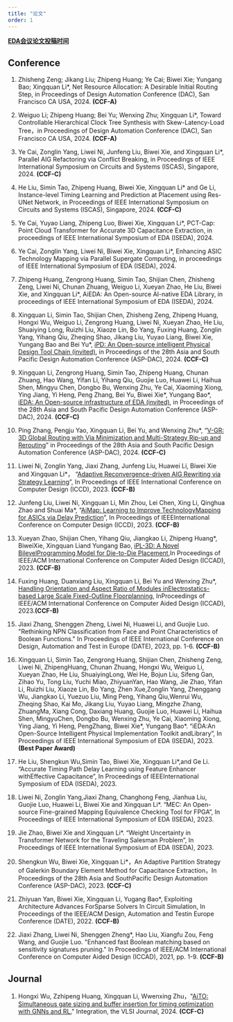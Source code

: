 ```yaml
---
title: "论文"
order: 1
---
```


[**EDA会议论文投稿时间**](http://eda.laais.cn/)


## **Conference**

1. Zhisheng Zeng; Jikang Liu; Zhipeng Huang; Ye Cai; Biwei Xie; Yungang Bao; Xingquan Li*, Net Resource Allocation: A Desirable Initial Routing Step, in Proceedings of Design Automation Conference (DAC), San Francisco CA USA, 2024. **(CCF-A)**
   
2. Weiguo Li; Zhipeng Huang; Bei Yu; Wenxing Zhu; Xingquan Li*, Toward Controllable Hierarchical Clock Tree Synthesis with Skew-Latency-Load Tree，in Proceedings of Design Automation Conference (DAC), San Francisco CA USA, 2024. **(CCF-A)**
3. Ye Cai, Zonglin Yang, Liwei Ni, Junfeng Liu, Biwei Xie, and Xingquan Li*, Parallel AIG Refactoring via Conflict Breaking, in Proceedings of IEEE International Symposium on Circuits and Systems (ISCAS), Singapore, 2024. **(CCF-C)**
4. He Liu, Simin Tao, Zhipeng Huang, Biwei Xie, Xingquan Li* and Ge Li, Instance-level Timing Learning and Prediction at Placement using Res-UNet Network, in Proceedings of IEEE International Symposium on Circuits and Systems (ISCAS), Singapore, 2024. **(CCF-C)**
5. Ye Cai, Yuyao Liang, Zhipeng Luo, Biwei Xie, Xingquan Li*, PCT-Cap: Point Cloud Transformer for Accurate 3D Capacitance Extraction, in proceedings of IEEE International Symposium of EDA (ISEDA), 2024.
6. Ye Cai, Zonglin Yang, Liwei Ni, Biwei Xie, Xingquan Li*, Enhancing ASIC Technology Mapping via Parallel Supergate Computing, in proceedings of IEEE International Symposium of EDA (ISEDA), 2024.
7. Zhipeng Huang, Zengrong Huang, Simin Tao, Shijian Chen, Zhisheng Zeng, Liwei Ni, Chunan Zhuang, Weiguo Li, Xueyan Zhao, He Liu, Biwei Xie, and Xingquan Li*, AiEDA: An Open-source AI-native EDA Library, in proceedings of IEEE International Symposium of EDA (ISEDA), 2024.
8. Xingquan Li, Simin Tao, Shijian Chen, Zhisheng Zeng, Zhipeng Huang, Hongxi Wu, Weiguo Li, Zengrong Huang, Liwei Ni, Xueyan Zhao, He Liu, Shuaiying Long, Ruizhi Liu, Xiaoze Lin, Bo Yang, Fuxing Huang, Zonglin Yang, Yihang Qiu, Zheqing Shao, Jikang Liu, Yuyao Liang, Biwei Xie, Yungang Bao and Bei Yu*, [iPD: An Open-source intelligent Physical Design Tool Chain (invited)](https://ieeexplore.ieee.org/abstract/document/10473932), in Proceedings of the 28th Asia and South Pacific Design Automation Conference (ASP-DAC), 2024. **(CCF-C)**
9.  Xingquan Li, Zengrong Huang, Simin Tao, Zhipeng Huang, Chunan Zhuang, Hao Wang, Yifan Li, Yihang Qiu, Guojie Luo, Huawei Li, Haihua Shen, Mingyu Chen, Dongbo Bu, Wenxing Zhu, Ye Cai, Xiaoming Xiong, Ying Jiang, Yi Heng, Peng Zhang, Bei Yu, Biwei Xie*, Yungang Bao*, [iEDA: An Open-source infrastructure of EDA (invited)]((https://ieeexplore.ieee.org/abstract/document/10473983)), in Proceedings of the 28th Asia and South Pacific Design Automation Conference (ASP-DAC), 2024. **(CCF-C)**
10. Ping Zhang, Pengju Yao, Xingquan Li, Bei Yu, and Wenxing Zhu*, “[V-GR: 3D Global Routing with Via Minimization and Multi-Strategy Rip-up and Rerouting](https://ieeexplore.ieee.org/abstract/document/10473939)” in Proceedings of the 28th Asia and South Pacific Design Automation Conference (ASP-DAC), 2024. **(CCF-C)**
11. Liwei Ni, Zonglin Yang, Jiaxi Zhang, Junfeng Liu, Huawei Li, Biwei Xie and Xingquan Li*， “[Adaptive Reconvergence-driven AIG Rewriting via Strategy Learning](https://ieeexplore.ieee.org/abstract/document/10361005)”, In Proceedings of IEEE International Conference on Computer Design (ICCD), 2023. **(CCF-B)**
12. Junfeng Liu, Liwei Ni, Xingquan Li, Min Zhou, Lei Chen, Xing Li, Qinghua Zhao and Shuai Ma*, “[AiMap: Learning to Improve TechnologyMapping for ASICs via Delay Prediction](https://ieeexplore.ieee.org/abstract/document/10360954)”, In Proceedings of IEEEInternational Conference on Computer Design (ICCD), 2023. **(CCF-B)**
13. Xueyan Zhao, Shijian Chen, Yihang Qiu, Jiangkao Li, Zhipeng Huang*, BiweiXie, Xingquan Liand Yungang Bao, [iPL-3D: A Novel BilevelProgramming Model for Die-to-Die Placement](https://ieeexplore.ieee.org/abstract/document/10323811),In Proceedings of IEEE/ACM International Conference on Computer Aided Design (ICCAD), 2023. **(CCF-B)**
14. Fuxing Huang, Duanxiang Liu, Xingquan Li, Bei Yu and Wenxing Zhu*, [Handling Orientation and Aspect Ratio of Modules inElectrostatics-based Large Scale Fixed-Outline Floorplanning](https://ieeexplore.ieee.org/abstract/document/10323841), InProceedings of IEEE/ACM International Conference on Computer Aided Design (ICCAD), 2023.**(CCF-B)**
15. Jiaxi Zhang, Shenggen Zheng, Liwei Ni, Huawei Li, and Guojie Luo. "Rethinking NPN Classification from Face and Point Characteristics of Boolean Functions." In Proceedings of IEEE International Conference on Design, Automation and Test in Europe (DATE), 2023, pp. 1-6. **(CCF-B)**
16. Xingquan Li, Simin Tao, Zengrong Huang, Shijian Chen, Zhisheng Zeng, Liwei Ni, ZhipengHuang, Chunan Zhuang, Hongxi Wu, Weiguo Li, Xueyan Zhao, He Liu, ShuaiyingLong, Wei He, Bojun Liu, Sifeng Gan, Zihao Yu, Tong Liu, Yuchi Miao, ZhiyuanYan, Hao Wang, Jie Zhao, Yifan Li, Ruizhi Liu, Xiaoze Lin, Bo Yang, Zhen Xue,Zonglin Yang, Zhenggang Wu, Jiangkao Li, Yuezuo Liu, Ming Peng, Yihang Qiu,Wenrui Wu, Zheqing Shao, Kai Mo, Jikang Liu, Yuyao Liang, Mingzhe Zhang, ZhuangMa, Xiang Cong, Daxiang Huang, Guojie Luo, Huawei Li, Haihua Shen, MingyuChen, Dongbo Bu, Wenxing Zhu, Ye Cai, Xiaoming Xiong, Ying Jiang, Yi Heng, PengZhang, Biwei Xie*, Yungang Bao*. “iEDA:An Open-Source Intelligent Physical Implementation Toolkit andLibrary”, In Proceedings of IEEE International Symposium of EDA (ISEDA), 2023. **(Best Paper Award)**
17. He Liu, Shengkun Wu,Simin Tao, Biwei Xie, Xingquan Li*,and Ge Li. “Accurate Timing Path Delay Learning using Feature Enhancer withEffective Capacitance”, In Proceedings of IEEEInternational Symposium of EDA (ISEDA), 2023.
18. Liwei Ni, Zonglin Yang,Jiaxi Zhang, Changhong Feng, Jianhua Liu, Guojie Luo, Huawei Li, Biwei Xie and Xingquan Li*. “MEC: An Open-source Fine-grained Mapping Equivalence Checking Tool for FPGA”, In Proceedings of IEEE International Symposium of EDA (ISEDA), 2023.
19. Jie Zhao, Biwei Xie and Xingquan Li*. “Weight Uncertainty in Transformer Network for the Traveling Salesman Problem”, In Proceedings of IEEE International Symposium of EDA (ISEDA), 2023.
20. Shengkun Wu, Biwei Xie, Xingquan Li*，An Adaptive Partition Strategy of Galerkin Boundary Element Method for Capacitance Extraction，In Proceedings of the 28th Asia and SouthPacific Design Automation Conference (ASP-DAC), 2023. **(CCF-C)**
21. Zhiyuan Yan, Biwei Xie, Xingquan Li, Yugang Bao*, Exploiting Architecture Advances ForSparse Solvers In Circuit Simulation, In Proceedings of the IEEE/ACM Design, Automation and Testin Europe Conference (DATE), 2022. **(CCF-B)**
22. Jiaxi Zhang, Liwei Ni, Shenggen Zheng*, Hao Liu, Xiangfu Zou, Feng Wang, and Guojie Luo. "Enhanced fast Boolean matching based on sensitivity signatures pruning." In Proceedings of IEEE/ACM International Conference on Computer Aided Design (ICCAD), 2021, pp. 1-9. **(CCF-B)**

## **Journal**
1. Hongxi Wu, Zzhipeng Huang, Xingquan Li, Wwenxing Zhu，"[AiTO: Simultaneous gate sizing and buffer insertion for timing optimization with GNNs and RL.](https://www.sciencedirect.com/science/article/abs/pii/S0167926024000750)" Integration, the VLSI Journal, 2024. **(CCF-C)**
